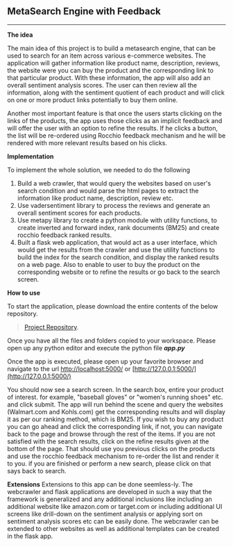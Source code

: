 ## MetaSearch Engine with Feedback ##


----------
**The idea**

The main idea of this project is to build a metasearch engine, that can be used to search for an item across various e-commerce websites. The application will gather information like product name, description, reviews, the website were you can buy the product and the corresponding link to that particular product.  With these information, the app will also add an overall sentiment analysis scores. The user can then review all the information, along with the sentiment quotient of each product and will click on one or more product links potentially to buy them online. 
 
Another most important feature is that once the users starts clicking on the links of the products, the app uses those clicks as an implicit feedback and will offer the user with an option to refine the results. If he clicks a button, the list will be re-ordered using Rocchio feedback mechanism and he will be rendered with more relevant results based on his clicks. 

**Implementation**

To implement the whole solution, we needed to do the following

 1. Build a web crawler, that would query the websites based on user's search condition and would parse the html pages to extract the information like product name, description, review etc.
 2. Use vadersentiment library to process the reviews and generate an overall sentiment scores for each products.
 3. Use metapy library to create a python module with utility functions, to create inverted and forward index, rank documents (BM25) and create rocchio feedback ranked results.
 3. Built a flask web application, that would act as a user interface, which would get the results from the crawler and use the utility functions to build the index for the search condition, and display the ranked results on a web page.  Also to enable to user to buy the product on the corresponding website or to refine the results or go back to the search screen.
 
**How to use**

To start the application, please download the entire contents of the below repository.

>  [Project Repository](https://gitlab.textdata.org/deepakn2/cs410proj.git).

Once you have all the files and folders copied to your workspace. Please open up any python editor and execute the python file ***app.py***

Once the app is executed, please open up your favorite browser and navigate to the url [http://localhost:5000/](http://localhost:5000/) or [http://127.0.0.1:5000/](http://127.0.0.1:5000/)

You should now see a search screen. In the search box, entire your product of interest. for example, "baseball gloves" or "women's running shoes" etc. and click submit.
The app will run behind the scene and query the websites (Walmart.com and Kohls.com) get the corresponding results and will display it as per our ranking method, which is BM25. If you wish to buy any product you can go ahead and click the corresponding link, if not, you can navigate back to the page and browse through the rest of the items. If you are not satisfied with the search results, click on the refine results given at the bottom of the page. That should use you previous clicks on the products and use the rocchio feedback mechanism to re-order the list and render it to you. if you are finished or perform a new search, please click on that says back to search.

**Extensions**
Extensions to this app can be done seemless-ly. The webcrawler and flask applications are developed in such a way that the framework is generalized and any additional inclusions like including an additional website like amazon.com or target.com or including additional UI screens like drill-down on the sentiment analysis or applying sort on sentiment analysis scores etc can be easily done. The webcrawler can be extended to other websites as well as additional templates can be created in the flask app.